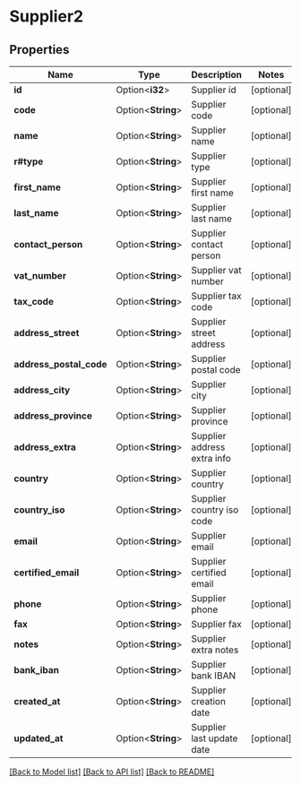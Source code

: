 # Supplier2

## Properties

Name | Type | Description | Notes
------------ | ------------- | ------------- | -------------
**id** | Option<**i32**> | Supplier id | [optional]
**code** | Option<**String**> | Supplier code | [optional]
**name** | Option<**String**> | Supplier name | [optional]
**r#type** | Option<**String**> | Supplier type | [optional]
**first_name** | Option<**String**> | Supplier first name | [optional]
**last_name** | Option<**String**> | Supplier last name | [optional]
**contact_person** | Option<**String**> | Supplier contact person | [optional]
**vat_number** | Option<**String**> | Supplier vat number | [optional]
**tax_code** | Option<**String**> | Supplier tax code | [optional]
**address_street** | Option<**String**> | Supplier street address | [optional]
**address_postal_code** | Option<**String**> | Supplier postal code | [optional]
**address_city** | Option<**String**> | Supplier city | [optional]
**address_province** | Option<**String**> | Supplier province | [optional]
**address_extra** | Option<**String**> | Supplier address extra info | [optional]
**country** | Option<**String**> | Supplier country | [optional]
**country_iso** | Option<**String**> | Supplier country iso code | [optional]
**email** | Option<**String**> | Supplier email | [optional]
**certified_email** | Option<**String**> | Supplier certified email | [optional]
**phone** | Option<**String**> | Supplier phone | [optional]
**fax** | Option<**String**> | Supplier fax | [optional]
**notes** | Option<**String**> | Supplier extra notes | [optional]
**bank_iban** | Option<**String**> | Supplier bank IBAN | [optional]
**created_at** | Option<**String**> | Supplier creation date | [optional]
**updated_at** | Option<**String**> | Supplier last update date | [optional]

[[Back to Model list]](../README.md#documentation-for-models) [[Back to API list]](../README.md#documentation-for-api-endpoints) [[Back to README]](../README.md)


